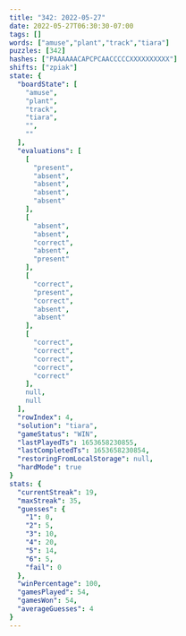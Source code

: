 ```yaml
---
title: "342: 2022-05-27"
date: 2022-05-27T06:30:30-07:00
tags: []
words: ["amuse","plant","track","tiara"]
puzzles: [342]
hashes: ["PAAAAAACAPCPCAACCCCCXXXXXXXXXX"]
shifts: ["zpiak"]
state: {
  "boardState": [
    "amuse",
    "plant",
    "track",
    "tiara",
    "",
    ""
  ],
  "evaluations": [
    [
      "present",
      "absent",
      "absent",
      "absent",
      "absent"
    ],
    [
      "absent",
      "absent",
      "correct",
      "absent",
      "present"
    ],
    [
      "correct",
      "present",
      "correct",
      "absent",
      "absent"
    ],
    [
      "correct",
      "correct",
      "correct",
      "correct",
      "correct"
    ],
    null,
    null
  ],
  "rowIndex": 4,
  "solution": "tiara",
  "gameStatus": "WIN",
  "lastPlayedTs": 1653658230855,
  "lastCompletedTs": 1653658230854,
  "restoringFromLocalStorage": null,
  "hardMode": true
}
stats: {
  "currentStreak": 19,
  "maxStreak": 35,
  "guesses": {
    "1": 0,
    "2": 5,
    "3": 10,
    "4": 20,
    "5": 14,
    "6": 5,
    "fail": 0
  },
  "winPercentage": 100,
  "gamesPlayed": 54,
  "gamesWon": 54,
  "averageGuesses": 4
}
---
```


<!-- more -->
